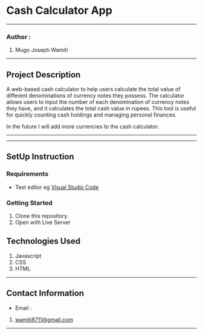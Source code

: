 #   Cash Calculator App
*****
### Author :
1. Mugo Joseph Wamiti 
****
## Project Description
A web-based cash calculator to help users calculate the total value of different denominations of currency notes they possess. The calculator allows users to input the number of each denomination of currency notes they have, and it calculates the total cash value in rupees. This tool is useful for quickly counting cash holdings and managing personal finances.

In the future
I will add more currencies to the cash calculator.
******
*****
## SetUp Instruction

### Requirements
* Text editor eg [Visual Studio Code](https://code.visualstudio.com/download)


### Getting Started
1. Clone this repository.
2. Open with Live Server

## Technologies Used
1. Javascript
2. CSS
3. HTML
*****
## Contact Information
* Email : 
1. wamiti8711@gmail.com
*****
